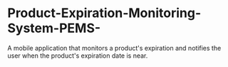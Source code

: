 # Product-Expiration-Monitoring-System-PEMS-
A mobile application that monitors a product's expiration and notifies the user when the product's expiration date is near. 
